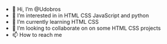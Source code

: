 - 👋 Hi, I’m @Udobros
- 👀 I’m interested in in HTML CSS JavaScript and python
- 🌱 I’m currently learning HTML CSS
- 💞️ I’m looking to collaborate on on some HTML CSS projects
- 📫 How to reach me 

<!---
Udobros/Udobros is a ✨ special ✨ repository because its `README.md` (this file) appears on your GitHub profile.
You can click the Preview link to take a look at your changes.
--->
